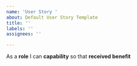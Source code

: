 ```yaml
---
name: 'User Story '
about: Default User Story Template
title: ''
labels: ''
assignees: ''

---
```


As a **role** I can **capability** so that **received benefit**
